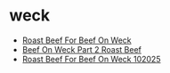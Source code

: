 # weck

 * [Roast Beef For Beef On Weck](../../index/r/roast-beef-for-beef-on-weck-102025.json)
 * [Beef On Weck Part 2 Roast Beef](../../index/b/beef-on-weck-part-2-roast-beef.json)
 * [Roast Beef For Beef On Weck 102025](../../index/r/roast-beef-for-beef-on-weck-102025.json)
